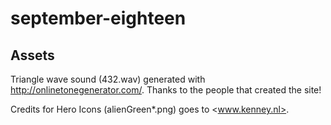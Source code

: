 # september-eighteen

## Assets

Triangle wave sound (432.wav) generated with <http://onlinetonegenerator.com/>. 
Thanks to the people that created the site!

Credits for Hero Icons (alienGreen*.png) goes to <www.kenney.nl>. 